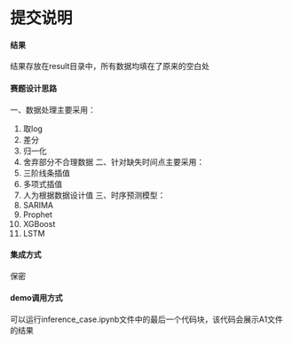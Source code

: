 # 提交说明

#### 结果
结果存放在result目录中，所有数据均填在了原来的空白处

#### 赛题设计思路
一、数据处理主要采用：
1. 取log
2. 差分
3. 归一化
4. 舍弃部分不合理数据
二、针对缺失时间点主要采用：
1. 三阶线条插值
2. 多项式插值
3. 人为根据数据设计值
三、时序预测模型：
1. SARIMA
2. Prophet
3. XGBoost
4. LSTM

#### 集成方式
保密

#### demo调用方式

可以运行inference_case.ipynb文件中的最后一个代码块，该代码会展示A1文件的结果
